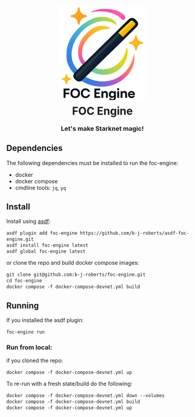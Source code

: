 <p align="center" style="margin-bottom: 0px !important">
  <img height="250" src="resources/logo.png" alt="foc_engine_logo" align="center">
</p>

<h1 align="center" style="margin-top: 12px !important">FOC Engine</h1>
<h3 align="center" style="margin-top: 4px !important">Let's make Starknet magic!</h3>

## Dependencies

The following dependencies must be installed to run the foc-engine:
- docker
- docker compose
- cmdline tools: `jq`, `yq`

## Install

Install using [asdf](https://asdf-vm.com/):
```
asdf plugin add foc-engine https://github.com/b-j-roberts/asdf-foc-engine.git
asdf install foc-engine latest
asdf global foc-engine latest
```

or clone the repo and build docker compose images:
```
git clone git@github.com:b-j-roberts/foc-engine.git
cd foc-engine
docker compose -f docker-compose-devnet.yml build
```

## Running

If you installed the asdf plugin:
```
foc-engine run
```

### Run from local:
if you cloned the repo:
```
docker compose -f docker-compose-devnet.yml up
```

To re-run with a fresh state/build do the following:
```
docker compose -f docker-compose-devnet.yml down --volumes
docker compose -f docker-compose-devnet.yml build
docker compose -f docker-compose-devnet.yml up
```
